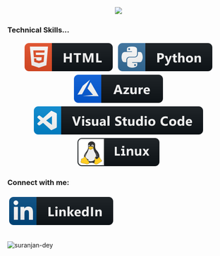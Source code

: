 <!-- Readme File -->

<p align="center"><b>
<!--   <a href="https://github.com/DenverCoder1/readme-typing-svg"> -->
    <img src="https://readme-typing-svg.herokuapp.com?color=228B22&width=400&height=30&lines=Hello👋+I'm+Suranjan+Dey...;System+Administrator;Learning+Data+Engineering...;Nice+To+Meet+You...;Thanks+For+Visiting+My+Profile.&center=true"></a></b></p>
    
### Technical Skills...

<p align="center">
  <!-- Icons source  https://github.com/MikeCodesDotNET/ColoredBadges -->
  <img src="https://github.com/Suranjan-Dey/Suranjan-Dey/blob/main/svg/html.svg" alt="html" style="vertical-align:top; margin:4px">   
  <img src="https://github.com/Suranjan-Dey/Suranjan-Dey/blob/main/svg/python.svg" alt="python" style="vertical-align:top; margin:4px">
 <img src="https://github.com/Suranjan-Dey/Suranjan-Dey/blob/main/svg/azure.svg" alt="aws" style="vertical-align:top; margin:4px">
 <img src="https://github.com/Suranjan-Dey/Suranjan-Dey/blob/main/svg/visualstudiocode.svg" alt="vscode" style="vertical-align:top; margin:4px">
<img src="https://github.com/Suranjan-Dey/Suranjan-Dey/blob/main/svg/linux.svg" alt="linux" style="vertical-align:top; margin:4px">
</p>

<h3 align="left">Connect with me:</h3>
    <a href="https://www.linkedin.com/in/suranjandey/"> <img src="https://github.com/Suranjan-Dey/Suranjan-Dey/blob/main/svg/linkedin.svg" alt="linkedin" style="vertical-align:top; margin:6px 4px"></a>
    
<br>
<br>

<p align="left"> <img src="https://komarev.com/ghpvc/?username=suranjan-dey&label=Profile%20views&color=228B22&style=flat" alt="suranjan-dey" /> </p>
